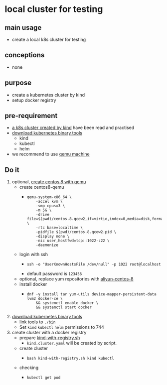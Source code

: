 # local cluster for testing

## main usage

* create a local k8s cluster for testing

## conceptions

* none

## purpose

* create a kubernetes cluster by kind
* setup docker registry

## pre-requirement

* [a k8s cluster created by kind](../create.local.cluster.with.kind.md) have been read and practised
* [download kubernetes binary tools](download.kubernetes.binary.tools.md)
   + kind
   + kubectl
   + helm
* we recommend to use [qemu machine](../linux/qemu/README.md)

## Do it

1. optional, [create centos 8 with qemu](../linux/qemu/create.centos.8.with.qemu.md)
    * create centos8-qemu
      * ```shell
        qemu-system-x86_64 \
            -accel kvm \
            -smp cpus=3 \
            -m 5G \
            -drive file=$(pwd)/centos.8.qcow2,if=virtio,index=0,media=disk,format=qcow2 \
            -rtc base=localtime \
            -pidfile $(pwd)/centos.8.qcow2.pid \
            -display none \
            -nic user,hostfwd=tcp::1022-:22 \
            -daemonize
        ```
    * login with ssh
        + ```shell
          ssh -o "UserKnownHostsFile /dev/null" -p 1022 root@localhost
          ```
        + default password is `123456`
    * optional, replace yum repositories with [aliyun-centos-8](resources/aliyun-centos-8.repo.md)
    * install docker
        + ```shell
          dnf -y install tar yum-utils device-mapper-persistent-data lvm2 docker-ce \
              && systemctl enable docker \
              && systemctl start docker
          ```
2. [download kubernetes binary tools](download.kubernetes.binary.tools.md)
    * link tools to `./bin`
    * Set `kind` `kubectl` `helm` permissions to 744
3. create cluster with a docker registry
    * prepare [kind-with-registry.sh](basic/resources/kind-with-registry.sh.md)
        + `kind.cluster.yaml` will be created by script.
    * create cluster
        + ```shell
          bash kind-with-registry.sh kind kubectl
          ```
    * checking
        + ```shell
          kubectl get pod
          ```
